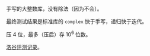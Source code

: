 手写的大整数库，没有除法（因为不会）。

最终测试结果是标准库的 `complex` 快于手写，递归快于迭代。

压 $4$ 位，最多（压后）存 $10^6$ 位数。

[洛谷评测记录](https://www.luogu.com.cn/record/156983002)。
